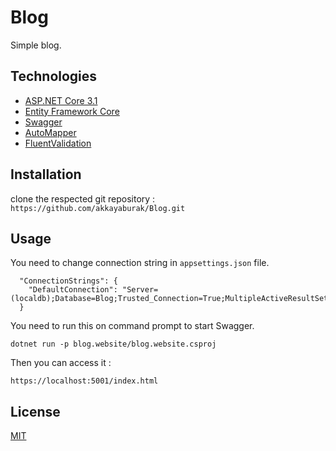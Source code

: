 # Blog

Simple blog.

## Technologies
- [ASP.NET Core 3.1](https://docs.microsoft.com/en-us/aspnet/core/?view=aspnetcore-3.1)
- [Entity Framework Core](https://docs.microsoft.com/en-us/ef/)
- [Swagger](https://swagger.io/)
- [AutoMapper](https://automapper.org/)
- [FluentValidation](https://fluentvalidation.net/)

## Installation

clone the respected git repository :
`
https://github.com/akkayaburak/Blog.git
`

## Usage

You need to change connection string in ``appsettings.json`` file.

```
  "ConnectionStrings": {
    "DefaultConnection": "Server=(localdb);Database=Blog;Trusted_Connection=True;MultipleActiveResultSets=true"
  }
```

You need to run this on command prompt to start Swagger.

`dotnet run -p blog.website/blog.website.csproj`

Then you can access it :

`https://localhost:5001/index.html`

## License
[MIT](https://github.com/akkayaburak/Blog/blob/master/LICENSE)